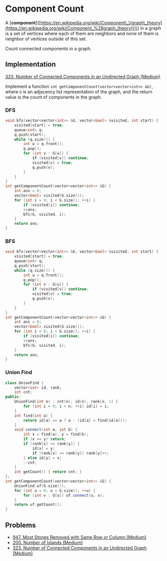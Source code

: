 # Component Count

A \[**component**\]\([https://en.wikipedia.org/wiki/Component\_\(graph\_theory](https://en.wikipedia.org/wiki/Component_%28graph_theory)\)\) in a graph is a set of vertices where each of them are neighbors and none of them is neighbor of vertices outside of this set.

Count connected components in a graph.

## Implementation

[323. Number of Connected Components in an Undirected Graph (Medium)](https://leetcode.com/problems/number-of-connected-components-in-an-undirected-graph/)

Implement a function `int getComponentCount(vector<vector<int>> &G)`, where `G` is an adjacency list representation of the graph, and the return value is the count of components in the graph.

### DFS

```cpp
void bfs(vector<vector<int>> &G, vector<bool> &visited, int start) {
    visited[start] = true;
    queue<int> q;
    q.push(start);
    while (q.size()) {
        int u = q.front();
        q.pop();
        for (int v : G[u]) {
            if (visited[v]) continue;
            visited[v] = true;
            q.push(v);
        }
    }
}
int getComponentCount(vector<vector<int>> &G) {
    int ans = 0;
    vector<bool> visited(G.size());
    for (int i = 0; i < G.size(); ++i) {
        if (visited[i]) continue;
        ++ans;
        bfs(G, visited, i);
    }
    return ans;
}
```

### BFS

```cpp
void bfs(vector<vector<int>> &G, vector<bool> &visited, int start) {
    visited[start] = true;
    queue<int> q;
    q.push(start);
    while (q.size()) {
        int u = q.front();
        q.pop();
        for (int v : G[u]) {
            if (visited[v]) continue;
            visited[v] = true;
            q.push(v);
        }
    }
}
int getComponentCount(vector<vector<int>> &G) {
    int ans = 0;
    vector<bool> visited(G.size());
    for (int i = 0; i < G.size(); ++i) {
        if (visited[i]) continue;
        ++ans;
        bfs(G, visited, i);
    }
    return ans;
}
```

### Union Find

```cpp
class UnionFind {
    vector<int> id, rank;
    int cnt;
public:
    UnionFind(int n) : cnt(n), id(n), rank(n, 1) {
        for (int i = 0; i < n; ++i) id[i] = i;
    }
    int find(int a) {
        return id[a] == a ? a : (id[a] = find(id[a]));
    }
    void connect(int a, int b) {
        int x = find(a), y = find(b);
        if (x == y) return;
        if (rank[x] <= rank[y]) {
            id[x] = y;
            if (rank[x] == rank[y]) rank[y]++;
        } else id[y] = x;
        --cnt;
    }
    int getCount() { return cnt; }
};
int getComponentCount(vector<vector<int>> &G) {
    UnionFind uf(G.size());
    for (int u = 0; u < G.size(); ++u) {
        for (int v : G[u]) uf.connect(u, v);
    }
    return uf.getCount();
}
```

## Problems

* [947. Most Stones Removed with Same Row or Column \(Medium\)](https://leetcode.com/problems/most-stones-removed-with-same-row-or-column/)
* [200. Number of Islands \(Medium\)](https://leetcode.com/problems/number-of-islands/)
* [323. Number of Connected Components in an Undirected Graph (Medium)](https://leetcode.com/problems/number-of-connected-components-in-an-undirected-graph/)